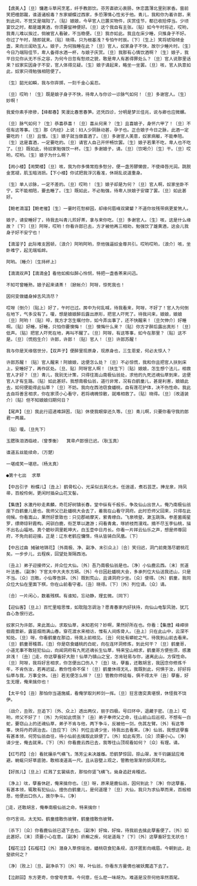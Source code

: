 <!-- { "loadSidebar": true } -->
    【虞美人】〔旦〕慵邀斗草闲烹茗，纤手教郎饮。芬芳直欲沁衷肠，休恋菖薄北里别家香。窗前笑把檀郎蹴，谁道诸般毒？东家蝴蝶过西家，多恐薄情心性劣于他。青儿，我和你为着许郎，来到此间，不觉又是端阳了。〔贴〕娘娘，今早官人已置买物件，庆赏佳节，都已收拾停当。少顷宴饮之时，都是雄黄酒，你须要留神便好。〔旦〕这个我自有主张。〔贴〕如今午时将近，哎哟，我青儿难以挨过，倘被官人看破，不当稳便。〔旦〕我亦如此。我且在床少睡，只推身子不好。你过了午时，随即就来。〔贴〕晓得。只为根基浅？专怕午时辰。〔下〕〔生上〕笑将琥珀倾金盏，来向兰闺劝玉人。娘子，为何独睡在此？〔旦〕官人，奴家身子不快，故尔少睡片时。〔生〕今日乃端阳佳节，卑人备得水酒一杯，与娘子庆赏。〔旦〕我那有心情饮酒啊？〔生〕娘子，我平日见你从无不乐之容，为何今日忽有愁烦之貌，敢是卑人有甚得罪处么？〔旦〕官人说那里话来？奴家实因身子不安，官人体得见疑。〔生〕娘子请起来，略坐一坐罢。〔旦〕咳，官人执意如此，奴家只得勉强相陪便了。

    〔生〕韶光如瞬，我与你弃掷，一刻千金心奚忍。

    〔旦〕哎哟！〔生〕既是娘子身子不快，待卑人与你诊一诊脉气如何！〔旦〕多谢官人。〔生〕妙啊！

    我爱你素手掺掺，【绛都春】笑漫比春葱春笋。还凭四诊，分明是梦兰佳兆，说与卿也应微冁。

    〔旦〕脉气如何？〔生〕恭喜恭喜！〔旦〕喜从何来？〔生〕且喜娘子，身怀六甲了！〔旦〕不信有这等事。〔生〕那《内经》上说：妇人少阴脉动甚，孕子也。正合娘子今日之脉，此酒一定要吃的！〔旦〕且慢。〔生〕娘子就当做喜酒了。〔旦〕多谢官人美意，奴家病躯，不能奉陪。〔生〕这是喜酒，一定要吃的。〔旦〕请官人自己开怀畅饮罢。〔生〕娘子若果不吃，卑人也不吃了。〔旦〕既如此，待奴家勉强饮一杯。〔生〕多谢娘子，请。〔旦〕〔饮喝介〕〔生〕干。〔旦〕哎哟，哎哟。〔生〕娘子为什么啊？

    【闹小楼】【闹樊楼】〔旦〕咳，我为你多情常抱多愁分，便一盏芳醪懒尝，不使绛唇光润。跳脱金宽褪，肌玉暗消损。【下小楼】你试把我浮沉看准，休胡乱说道重身。

    〔生〕单人诊脉，一定不差的。〔旦〕哎哟！〔生〕娘子却是为何？〔旦〕官人啊，奴家坐卧不宁，实不能相陪，要去睡了。〔生〕既如此，不必勉强，待卑人扶娘子安寝了罢。〔旦〕如此甚好。

    【鲍老滴溜】【鲍老催】〔生〕一霎时花愁柳因，却缘何眉峰双黛颦？不道你妆残带病更爱煞人。

    娘子，请安睡好了，待我去叫青儿煎好茶，拿与来你吃。〔旦〕多谢官人。〔生〕咳，这是什么缘故？〔下〕〔旦〕阿呀，哎哟！你看许郎已去，方才被他再三相劝，勉强饮了雄黄酒，这会儿我身子好不安宁也！

    【滴溜子】此际难支困顿，〔浪介〕阿哟阿哟，奈他强逼奴金尊共引。哎哟哎哟，〔浪介〕咳，坐卧难宁，起无端垢衅。

    阿哟。〔睡介〕〔生持杯上〕

    【滴滴双声】【滴滴金】看他如痴似醉心怜悯，特把一盏香茶来问迅。

    不知可曾睡熟，娘子起来请茶！〔掀帐介〕阿呀，惊死我也！

    因何变做蟠身掉舌风流尽？

    哎呀〔倒介〕〔贴上〕好了，午时已过。房中为何乱喊，待我看来，阿呀，不好了！官人为何倒在地下，气多没有了。嗄，想是娘娘醉后露出原形，把官人吓死了。待我问来，娘娘，娘娘〔旦〕阿哟！〔贴〕啐，我方才怎生嘱付你，如今弄出事了，还不快醒来！〔旦欠伸介〕好睡啊。〔贴〕好睡，好睡，只怕你要懊悔！〔旦〕懊悔什么来？〔贴〕你方才醉后露出真形！〔旦〕低声。〔贴〕把官人吓死在地，再叫不醒了。〔旦〕阿呀，有这等事，如今在那里？〔贴〕这不是。〔旦〕〔慌抱生介〕许郎，许郎！〔贴〕官人！〔旦〕许郎苏醒！

    我与你是天缘宿世分，【双声子】便醉里现原身，现原身也，三生恩爱，何必太惊人？

    许郎苏醒！〔贴〕官人醒来！阿娘娘，这便怎么处？〔旦〕不必惊慌，我和你且把官人扶到床上，安睡好了，再作区处。〔旦、贴〕阿呀官人啊！〔扶生下〕〔贴〕娘娘，怎生想个法儿，相救官人才好？〔旦〕青儿，我别无计策，只得往嵩山南极仙翁处，求他的九死还魂仙草到来，这便官人才有生路。〔贴〕如此甚好。我想南极仙翁，道行非常，况有白鹤童儿，甚是利害，娘娘此去，如何便能得此仙草？〔旦〕不妨。我向在西池窃食蟠桃，自有莲花护体，决不伤性命。我此去自将善言相求，你在家须小心看守，若将魂魄惊散，就难相救了。〔贴〕晓得。〔旦〕〔改道装介〕〔贴〕但不知娘娘归期何日？

    【尾声】〔旦〕我此行迢递难辞困，〔贴〕休使我眼穿还久等。〔旦〕青儿啊，只要你看守我的郎君一两晨。

    〔贴〕嗄。〔旦先下〕

    玉腮珠泪洒临岐，（曾季衡）  箕帚卢郎恨已迟。（耿玉真）

    谁道五丝能续命，（万楚）

    一堪成笑一堪悲。（杨太真）

    ●第十七出  求草

    【中吕引子 粉蝶儿】〔丑上〕鹤骨松心，光采似云英化水。任逍遥，煮石芸芝。捧龙泉，持凤帚，百般伶俐，更闲时插朵山花叉髻。

    【集唐】水激丹砂走素麟，奇花好树镇长春。堂中纵有千般乐，争及仙山出世人。俺乃南极仙翁座下白鹤童儿是也。我师父已赴蟠桃大会去了，着我在山看守洞府。此时恐师父回来，只得在此伺候。你看嵩山，果然好景致也：只见郡峭摩天，萦青缭白。飞泉喷壑，漱玉跳珠。参差菌阁星罗，缥缈琼轩霞构。闲驯白鹿，衔芝草以遨游；闷看青禽，啄娇枝而漫戏。摘不尽玉李仙桃，描不出名山福地。真个碧砂洞里乾坤大，白玉壶中日月长。你看一片祥云仙乐之声，想是师尊回府，不免向前迎接。正是：辽东老鹤应慵惰，侍从皆骑白凤凰。〔下〕

    【中吕过曲 摊破地锦花】〔外南极、净、副净、末引众上〕〔合〕笑归迟，洞门前竟落尽碧桃花矣。一步步儿，云程疾，回望处渐隔西池。

    〔丑上〕弟子迎接师父，并众位大仙。〔外〕吾乃南极仙翁是也。〔净〕小仙鹿云西。〔末〕贫道叶法善。〔副净〕下官太中大夫东方朔。〔外〕今日因赴蟠桃大会，多承列位大仙送我还山，只是不当。〔众〕岂敢。小仙等告辞。〔外〕既到荒山，且请洞府少坐。〔众〕使得。〔外〕鹤童，我同众位大仙在里面下棋，你在山前看守者。〔丑〕晓得。〔下〕〔外〕列位请。〔众〕请。

    〔合〕一片闲心，数着残棋。有谁知，忘动静，理玄微。〔同下〕

    【迎仙客】〔旦上〕百忙里暗思惟，如耽阻怎调治？愿青春家内好扶持，向仙山电掣风驰，犹兀自心急恨行迟。

    奴家只为许郎，来此嵩山，求取仙草，未知若何？妙啊，果然好所在也。你看：【集唐】峰嶂徘徊霞景新，露苗烟雨满山春。穿花渡水来相访，惟有人间炼骨人。〔丑上〕只在此山中，云深不知处。〔旦〕呀，你看鹤童在那边，待我上前相见。〔丑〕何处有蟒蛇之气，待我到山前去看来。〔旦〕鹤童哥稽首。〔丑〕你是窃食蟠桃的白蛇，向在连环洞修炼，到此何干？〔旦〕鹤童哥，小道无事不敢轻犯仙山，向闻洞府有九死还魂长生仙草，特来宝山相求，鹤童哥方便些须，感激非浅！〔丑〕走，你这孽畜好大胆！仙草乃镇山之宝，怎肯轻易与你，速离此山，方保性命。〔旦〕阿呀，我将好言相求，你怎便出口伤人？〔丑〕呔，孽畜，还敢胡言，我因念你修炼千年，不肯伤汝，若再迟延，教你性命不保！〔旦〕鹤童休得无礼，我既到此，何惧于汝，好好将仙草与我，万事全休。〔丑〕若无便怎么样？〔旦〕管教你师徒每，俱不得太平〔丑〕孽畜，好生无理，俺来擒你也！

    【太平令】〔丑〕那怕你当道施威，看俺学取刘邦剑一挥。〔旦〕狂言唐突真堪恨，休怪我不饶伊。

    〔战介，丑败，旦追下〕〔外、众上〕透出两仪，丽于四极。号曰环中，退藏于密。〔丑上〕哎哟，师父不好了！〔外〕为何如此慌张？〔丑〕弟子奉师父之命，往山前山后巡视，不想有一白蛇，要窃山上的还魂仙草，弟子不肯与他，两下争斗，反被他一剑，伤其左臂。〔外〕有这等事，快将丹药调治去。〔丑应下〕〔外〕列位且请少坐，待我出去看来。〔净〕仙翁，我想这孽畜有甚本领，何劳仙翁自往，待小仙前去擒取此妖便了。〔外〕如此有劳。〔众〕须要小心。〔净〕请少坐，俺去就来。〔下〕〔外〕你看鹿云西已去，我等往山顶观看如何？〔众〕有理。请。

    【红芍药】〔合〕看扰攘杀气横飞，荡芳尘未决雄雌。恐鹤梦惊回，掠山翠，发千钧鼷鼠应难避。蜿蜒只好草底驰，敢相凌道高一尺。且从容壁上观之，管教他渐渐的妖风转北。

    【好孩儿】〔旦上〕红溅了玄裳缟衣，那怕你竖飞横飞，耸身追赶肯稽迟。

    〔净上〕呔，孽畜休赶，俺来擒你也。〔旦〕呀，原来是鹿仙翁，因何到此？〔净〕你这孽畜，有甚本领，辄敢有犯仙山，擅伤白鹤童儿，是何道理？〔旦〕大仙，我只为求仙草而来，百般相恳，他便出口伤人，故尔争斗。〔净〕

    走，还敢胡言，俺奉南极仙翁之命，特来擒你！

    你巧言词，太无知。鹤童擅敢伤彼臂，鹤童擅敢伤彼臂。

    〔杀下〕〔众〕你看鹿仙翁已退下去也。〔副净〕好恼，好恼，待我前去擒此孽畜便了。〔外〕如此甚好。〔末〕须要小心在意。〔副净〕疥癣之疾，何足道哉？〔下〕〔外〕这孽畜好生无状也！

    【榴花泣】【石榴花】〔外〕潜身入草傍瑶池，蟠桃窃食犯条规，连环匿影向峨眉。今朝到此，赴壑欲何之？

    〔净〕〔败上〕〔旦、副净杀下〕〔外〕呀，叶仙翁，你看东方曼倩也被妖魔追下去了。

    【泣颜回】东方更奇，你曾夸贲育。今何意，任么麽一味胡为。难道是没奈何他率然首尾。

